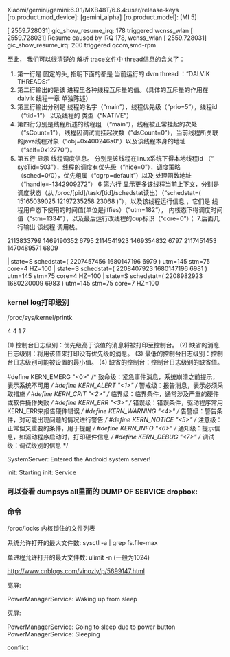 Xiaomi/gemini/gemini:6.0.1/MXB48T/6.6.4:user/release-keys
[ro.product.mod_device]: [gemini_alpha]
[ro.product.model]: [MI 5]


[ 2559.728031] gic_show_resume_irq: 178 triggered wcnss_wlan
[ 2559.728031] Resume caused by IRQ 178, wcnss_wlan
[ 2559.728031] gic_show_resume_irq: 200 triggered qcom,smd-rpm





至此， 我们可以很清楚的 解析 trace文件中 thread信息的含义了：
1. 第一行是 固定的头, 指明下面的都是 当前运行的 dvm thread ：“DALVIK THREADS:”
2. 第二行输出的是该 进程里各种线程互斥量的值。（具体的互斥量的作用在 dalvik 线程一章 单独陈述）
3. 第三行输出分别是 线程的名字（“main”），线程优先级（“prio=5”），线程id（“tid=1”） 以及线程的 类型（“NATIVE”）
4. 第四行分别是线程所述的线程组 （“main”），线程被正常挂起的次处（“sCount=1”），线程因调试而挂起次数（”dsCount=0“），当前线程所关联的java线程对象（”obj=0x400246a0“）以及该线程本身的地址（“self=0x12770”）。
5. 第五行 显示 线程调度信息。 分别是该线程在linux系统下得本地线程id （“ sysTid=503”），线程的调度有优先级（“nice=0”），调度策略（sched=0/0），优先组属（“cgrp=default”）以及 处理函数地址（“handle=-1342909272”）
6 第六行 显示更多该线程当前上下文，分别是 调度状态（从 /proc/[pid]/task/[tid]/schedstat读出）（“schedstat=( 15165039025 12197235258 23068 )”），以及该线程运行信息 ，它们是 线程用户态下使用的时间值(单位是jiffies）（“utm=182”）， 内核态下得调度时间值（“stm=1334”），以及最后运行改线程的cup标识（“core=0”）；
7.后面几行输出 该线程 调用栈。


2113833799 1469190352 6795
2114541923 1469354832 6797
2117451453 1470489571 6809

| state=S schedstat=( 2207457456 1680147196 6979 ) utm=145 stm=75 core=4 HZ=100
| state=S schedstat=( 2208407923 1680147196 6981 ) utm=145 stm=75 core=4 HZ=100
| state=S schedstat=( 2208982923 1680230009 6983 ) utm=145 stm=75 core=7 HZ=100


### kernel log打印级别


/proc/sys/kernel/printk  

4       4       1       7

(1) 控制台日志级别：优先级高于该值的消息将被打印至控制台。
(2) 缺省的消息日志级别：将用该值来打印没有优先级的消息。
(3) 最低的控制台日志级别：控制台日志级别可能被设置的最小值。
(4) 缺省的控制台：控制台日志级别的缺省值。


#define KERN_EMERG                  "<0>"       /* 致命级：紧急事件消息，系统崩溃之前提示，表示系统不可用   */
#define KERN_ALERT                    "<1>"       /* 警戒级：报告消息，表示必须采取措施                                   */
#define KERN_CRIT                        "<2>"       /* 临界级：临界条件，通常涉及严重的硬件或软件操作失败   */
#define KERN_ERR                        "<3>"        /* 错误级：错误条件，驱动程序常用KERN_ERR来报告硬件错误 */
#define KERN_WARNING              "<4>"        /* 告警级：警告条件，对可能出现问题的情况进行警告   */
#define KERN_NOTICE                  "<5>"        /* 注意级：正常但又重要的条件，用于提醒                                   */
#define KERN_INFO                       "<6>"         /* 通知级：提示信息，如驱动程序启动时，打印硬件信息   */
#define KERN_DEBUG                   "<7>"        /* 调试级：调试级别的信息                                                    */


SystemServer: Entered the Android system server!

init: Starting
init: Service


### 可以查看 dumpsys all里面的 DUMP OF SERVICE dropbox:



### 命令

/proc/locks 内核锁住的文件列表

系统允许打开的最大文件数: sysctl -a | grep fs.file-max

单进程允许打开的最大文件数: ulimit -n  (一般为1024)

http://www.cnblogs.com/vinozly/p/5699147.html


亮屏:

PowerManagerService: Waking up from sleep

灭屏:

PowerManagerService: Going to sleep due to power button
PowerManagerService: Sleeping



conflict
